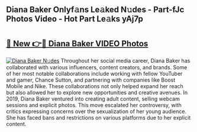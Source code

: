 ## Diana Baker Onlyf𝚊ns Le𝚊ked N𝚞des - Part-fJc Photos Video - Hot Part Le𝚊ks yAj7p

# <h2><a href="http://ab42738.deff.icu/?id=Diana+Baker">🔗 New 👉🔴 Diana Baker VIDEO Photos</a></h2>

[![Diana Baker N𝚞des](https://i.imgur.com/rIISA9y.gif)](http://ab42738.deff.icu/?id=Diana+Baker)
Throughout her social media career, Diana Baker has collaborated with various influencers, content creators, and brands. Some of her most notable collaborations include working with fellow YouTuber and gamer, Chance Sutton, and partnering with companies like Boost Mobile and Nike. These collaborations not only helped expand her reach but also allowed her to explore new opportunities and creative avenues. In 2019, Diana Baker ventured into creating adult content, selling webcam sessions and explicit photos. This move escalated her controversy, with critics expressing concerns over the sexualization of her young audience. She has faced bans and restrictions on various platforms due to her explicit content.

